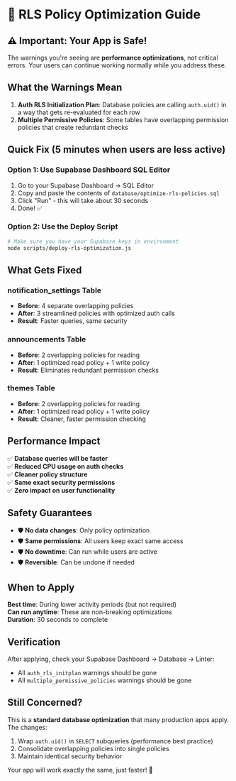 # 🚀 RLS Policy Optimization Guide

## ⚠️ Important: Your App is Safe!

The warnings you're seeing are **performance optimizations**, not critical errors. Your users can continue working normally while you address these.

## What the Warnings Mean

1. **Auth RLS Initialization Plan**: Database policies are calling `auth.uid()` in a way that gets re-evaluated for each row
2. **Multiple Permissive Policies**: Some tables have overlapping permission policies that create redundant checks

## Quick Fix (5 minutes when users are less active)

### Option 1: Use Supabase Dashboard SQL Editor

1. Go to your Supabase Dashboard → SQL Editor
2. Copy and paste the contents of `database/optimize-rls-policies.sql`
3. Click "Run" - this will take about 30 seconds
4. Done! ✅

### Option 2: Use the Deploy Script

```bash
# Make sure you have your Supabase keys in environment
node scripts/deploy-rls-optimization.js
```

## What Gets Fixed

### notification_settings Table
- **Before**: 4 separate overlapping policies
- **After**: 3 streamlined policies with optimized auth calls
- **Result**: Faster queries, same security

### announcements Table  
- **Before**: 2 overlapping policies for reading
- **After**: 1 optimized read policy + 1 write policy
- **Result**: Eliminates redundant permission checks

### themes Table
- **Before**: 2 overlapping policies for reading  
- **After**: 1 optimized read policy + 1 write policy
- **Result**: Cleaner, faster permission checking

## Performance Impact

✅ **Database queries will be faster**  
✅ **Reduced CPU usage on auth checks**  
✅ **Cleaner policy structure**  
✅ **Same exact security permissions**  
✅ **Zero impact on user functionality**

## Safety Guarantees

- 🛡️ **No data changes**: Only policy optimization
- 🛡️ **Same permissions**: All users keep exact same access
- 🛡️ **No downtime**: Can run while users are active
- 🛡️ **Reversible**: Can be undone if needed

## When to Apply

**Best time**: During lower activity periods (but not required)  
**Can run anytime**: These are non-breaking optimizations  
**Duration**: 30 seconds to complete

## Verification

After applying, check your Supabase Dashboard → Database → Linter:
- All `auth_rls_initplan` warnings should be gone
- All `multiple_permissive_policies` warnings should be gone

## Still Concerned?

This is a **standard database optimization** that many production apps apply. The changes:

1. Wrap `auth.uid()` in `SELECT` subqueries (performance best practice)
2. Consolidate overlapping policies into single policies
3. Maintain identical security behavior

Your app will work exactly the same, just faster! 🚀
